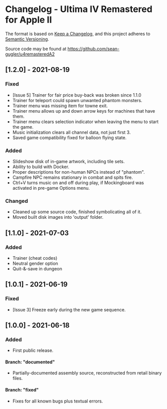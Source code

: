 # Changelog - Ultima IV Remastered for Apple II

The format is based on [Keep a Changelog](https://keepachangelog.com/en/1.0.0/),
and this project adheres to [Semantic Versioning](https://semver.org/spec/v2.0.0.html).

Source code may be found at
https://github.com/sean-gugler/u4remasteredA2

## [1.2.0] - 2021-08-19

### Fixed
- [Issue 5] Trainer for fair price buy-back was broken since 1.1.0
- Trainer for teleport could spawn unwanted phantom monsters.
- Trainer menu was missing item for towne exit.
- Trainer menu allows up and down arrow keys for machines that have them.
- Trainer menu clears selection indicator when leaving the menu to start the game.
- Music initialization clears all channel data, not just first 3.
- Saved game compatibility fixed for balloon flying state.

### Added
- Slideshow disk of in-game artwork, including tile sets.
- Ability to build with Docker.
- Proper descriptions for non-human NPCs instead of "phantom".
- Campfire NPC remains stationary in combat and spits fire.
- Ctrl+V turns music on and off during play, if Mockingboard was activated in pre-game Options menu.

### Changed
- Cleaned up some source code, finished symbolicating all of it.
- Moved built disk images into 'output' folder.


## [1.1.0] - 2021-07-03

### Added
- Trainer (cheat codes)
- Neutral gender option
- Quit-&-save in dungeon


## [1.0.1] - 2021-06-19

### Fixed
- [Issue 3] Freeze early during the new game sequence.


## [1.0.0] - 2021-06-18

### Added
- First public release.

#### Branch: "documented"
- Partially-documented assembly source, reconstructed from retail binary files.

#### Branch: "fixed"
- Fixes for all known bugs plus textual errors.
